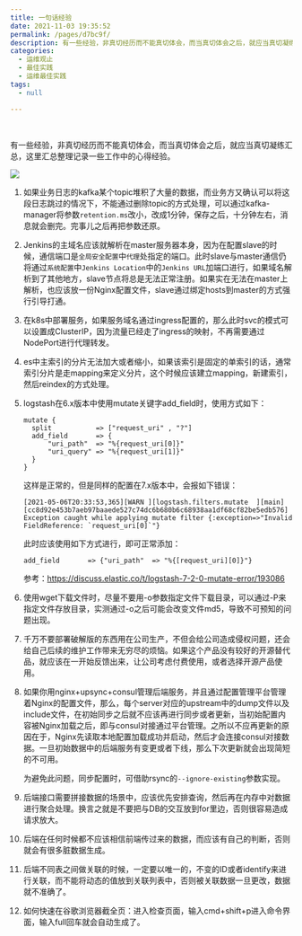 ```yaml
---
title: 一句话经验
date: 2021-11-03 19:35:52
permalink: /pages/d7bc9f/
description: 有一些经验，非真切经历而不能真切体会，而当真切体会之后，就应当真切凝练汇总，这里汇总整理记录一些工作中的心得经验。
categories:
  - 运维观止
  - 最佳实践
  - 运维最佳实践
tags:
  - null

---
```


<br><ArticleTopAd></ArticleTopAd>


有一些经验，非真切经历而不能真切体会，而当真切体会之后，就应当真切凝练汇总，这里汇总整理记录一些工作中的心得经验。

![](http://t.eryajf.net/imgs/2021/11/9e5a098c0095e5d2.jpg)

1. 如果业务日志的kafka某个topic堆积了大量的数据，而业务方又确认可以将这段日志跳过的情况下，不能通过删除topic的方式处理，可以通过kafka-manager将参数`retention.ms`改小，改成1分钟，保存之后，十分钟左右，消息就会删完。完事儿之后再把参数还原。

2. Jenkins的主域名应该就解析在master服务器本身，因为在配置slave的时候，通信端口是`全局安全配置`中`代理`处指定的端口。此时slave与master通信仍将通过`系统配置`中`Jenkins Location`中的`Jenkins URL`加端口进行，如果域名解析到了其他地方，slave节点将总是无法正常注册。如果实在无法在master上解析，也应该放一份Nginx配置文件，slave通过绑定hosts到master的方式强行引导打通。

3. 在k8s中部署服务，如果服务域名通过ingress配置的，那么此时svc的模式可以设置成ClusterIP，因为流量已经走了ingress的映射，不再需要通过NodePort进行代理转发。

4. es中主索引的分片无法加大或者缩小，如果该索引是固定的单索引的话，通常索引分片是走mapping来定义分片，这个时候应该建立mapping，新建索引，然后reindex的方式处理。

5. logstash在6.x版本中使用mutate关键字add_field时，使用方式如下：
   ```
   mutate {
     split           => ["request_uri" , "?"]
     add_field       => {
         "uri_path"  => "%{request_uri[0]}"
         "uri_query" => "%{request_uri[1]}"
     }
   }
   ```

   这样是正常的，但是同样的配置在7.x版本中，会报如下错误：
   ```
   [2021-05-06T20:33:53,365][WARN ][logstash.filters.mutate  ][main][cc8d92e453b7aeb97baaede527c74dc6b680b6c68938aa1df68cf82be5edb576] Exception caught while applying mutate filter {:exception=>"Invalid FieldReference: `request_uri[0]`"}
   ```

    此时应该使用如下方式进行，即可正常添加：
   ```
   add_field       => {"uri_path"  => "%{[request_uri][0]}"}
   ```

	参考：https://discuss.elastic.co/t/logstash-7-2-0-mutate-error/193086

6. 使用wget下载文件时，尽量不要用-o参数指定文件下载目录，可以通过-P来指定文件存放目录，实测通过-o之后可能会改变文件md5，导致不可预知的问题出现。

7. 千万不要部署破解版的东西用在公司生产，不但会给公司造成侵权问题，还会给自己后续的维护工作带来无穷尽的烦恼。如果这个产品没有较好的开源替代品，就应该在一开始反馈出来，让公司考虑付费使用，或者选择开源产品使用。

8. 如果你用nginx+upsync+consul管理后端服务，并且通过配置管理平台管理着Nginx的配置文件，那么，每个server对应的upstream中的dump文件以及include文件，在初始同步之后就不应该再进行同步或者更新，当初始配置内容被Nginx加载之后，即与consul对接通过平台管理。之所以不应再更新的原因在于，Nginx先读取本地配置加载成功并启动，然后才会连接consul对接数据。一旦初始数据中的后端服务有变更或者下线，那么下次更新就会出现简短的不可用。

   为避免此问题，同步配置时，可借助rsync的`--ignore-existing`参数实现。

9. 后端接口需要拼接数据的场景中，应该优先安排查询，然后再在内存中对数据进行聚合处理。换言之就是不要把与DB的交互放到for里边，否则很容易造成请求放大。

10. 后端在任何时候都不应该相信前端传过来的数据，而应该有自己的判断，否则就会有很多脏数据生成。

11. 后端不同表之间做关联的时候，一定要以唯一的，不变的ID或者identify来进行关联，而不能将动态的值放到关联列表中，否则被关联数据一旦更改，数据就不准确了。

12. 如何快速在谷歌浏览器截全页：进入检查页面，输入cmd+shift+p进入命令界面，输入full回车就会自动生成了。

<br><ArticleTopAd></ArticleTopAd>
